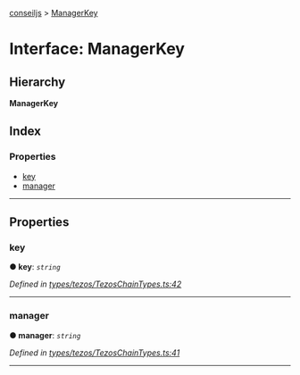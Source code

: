 [conseiljs](../README.md) > [ManagerKey](../interfaces/managerkey.md)

# Interface: ManagerKey

## Hierarchy

**ManagerKey**

## Index

### Properties

* [key](managerkey.md#key)
* [manager](managerkey.md#manager)

---

## Properties

<a id="key"></a>

###  key

**● key**: *`string`*

*Defined in [types/tezos/TezosChainTypes.ts:42](https://github.com/Cryptonomic/ConseilJS/blob/b4f6349/src/types/tezos/TezosChainTypes.ts#L42)*

___
<a id="manager"></a>

###  manager

**● manager**: *`string`*

*Defined in [types/tezos/TezosChainTypes.ts:41](https://github.com/Cryptonomic/ConseilJS/blob/b4f6349/src/types/tezos/TezosChainTypes.ts#L41)*

___

